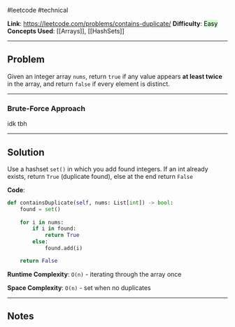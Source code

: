 #leetcode #technical

**Link**: https://leetcode.com/problems/contains-duplicate/
**Difficulty**: <mark style="background: #BBFABBA6;">Easy</mark>
**Concepts Used**: [[Arrays]], [[HashSets]]

---
## Problem

Given an integer array `nums`, return `true` if any value appears **at least twice** in the array, and return `false` if every element is distinct.

---
### Brute-Force Approach
idk tbh

---
## Solution

Use a hashset `set()` in which you add found integers. If an int already exists, return `True` (duplicate found), else at the end return `False`

**Code**:
```python
def containsDuplicate(self, nums: List[int]) -> bool:
	found = set()
	
	for i in nums:
		if i in found:
			return True
		else:
			found.add(i)

	return False
```

**Runtime Complexity**: `O(n)` - iterating through the array once

**Space Complexity**: `O(n)` - set when no duplicates

---
## Notes